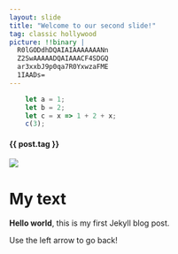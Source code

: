 ```yaml
---
layout: slide
title: "Welcome to our second slide!"
tag: classic hollywood
picture: !!binary |
  R0lGODdhDQAIAIAAAAAAANn
  Z2SwAAAAADQAIAAACF4SDGQ
  ar3xxbJ9p0qa7R0YxwzaFME
  1IAADs=
---
```

```js [1-2|3|4]
    let a = 1;
    let b = 2;
    let c = x => 1 + 2 + x;
    c(3);
```
<h4>{{ post.tag }}</h4>
<img src="{{ post.picture }}"/>
    
# My text

**Hello world**, this is my first Jekyll blog post.

Use the left arrow to go back!
